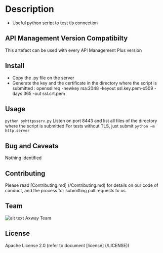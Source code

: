 # Description
- Useful python script to test tls connection
 
## API Management Version Compatibilty
This artefact can be used with every API Management Plus version


## Install
- Copy the .py file on the server
- Generate the key and the certificate in the directory where the script is submitted : openssl req -newkey rsa:2048 -keyout ssl.key.pem-x509 -days 365 -out ssl.crt.pem

## Usage
```python pyhttpsserv.py```
Listen on port 8443 and list all files of the directory where the script is submitted
For tests without TLS, just submit ```python –m http.server```
   
## Bug and Caveats
Nothing identified

## Contributing

Please read [Contributing.md] (/Contributing.md) for details on our code of conduct, and the process for submitting pull requests to us.

## Team

![alt text][Axwaylogo] Axway Team

[Axwaylogo]: https://github.com/Axway-API-Management/Common/blob/master/img/AxwayLogoSmall.png  "Axway logo"


## License
Apache License 2.0 (refer to document [license] (/LICENSE))

